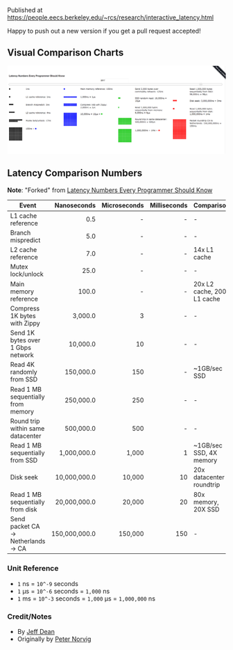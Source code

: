 
Published at <https://people.eecs.berkeley.edu/~rcs/research/interactive_latency.html>

Happy to push out a new version if you get a pull request accepted!
## Visual Comparison Charts

![Visual Comparison Chart](Latency_Comparison.png)

## Latency Comparison Numbers

**Note**: "Forked" from [Latency Numbers Every Programmer Should Know](https://gist.github.com/GLMeece/b00c9c97a06a957af7426b1be5bc8be6)


| Event                              | Nanoseconds   | Microseconds | Milliseconds | Comparison    |
|------------------------------------|--------------:|--------:|----:|-----------------------------|
| L1 cache reference                 |           0.5 |       - |   - | -                           |
| Branch mispredict                  |           5.0 |       - |   - | -                           |
| L2 cache reference                 |           7.0 |       - |   - | 14x L1 cache                |
| Mutex lock/unlock                  |          25.0 |       - |   - | -                           |
| Main memory reference              |         100.0 |       - |   - | 20x L2 cache, 200x L1 cache |
| Compress 1K bytes with Zippy       |       3,000.0 |       3 |   - | -                           |
| Send 1K bytes over 1 Gbps network  |      10,000.0 |      10 |   - | -                           |
| Read 4K randomly from SSD          |     150,000.0 |     150 |   - | ~1GB/sec SSD                |
| Read 1 MB sequentially from memory |     250,000.0 |     250 |   - | -                           |
| Round trip within same datacenter  |     500,000.0 |     500 |   - | -                           |
| Read 1 MB sequentially from SSD    |   1,000,000.0 |   1,000 |   1 | ~1GB/sec SSD, 4X memory     |
| Disk seek                          |  10,000,000.0 |  10,000 |  10 | 20x datacenter roundtrip    |
| Read 1 MB sequentially from disk   |  20,000,000.0 |  20,000 |  20 | 80x memory, 20X SSD         |
| Send packet CA → Netherlands → CA  | 150,000,000.0 | 150,000 | 150 | -                           |

### Unit Reference

* `1` ns = `10^-9` seconds
* `1` µs = `10^-6` seconds = `1,000` ns
* `1` ms = `10^-3` seconds = `1,000` µs = `1,000,000` ns

### Credit/Notes

* By [Jeff Dean](http://research.google.com/people/jeff/)
* Originally by [Peter Norvig](http://norvig.com/21-days.html#answers)
